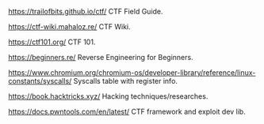 https://trailofbits.github.io/ctf/
CTF Field Guide.

https://ctf-wiki.mahaloz.re/
CTF Wiki.

https://ctf101.org/
CTF 101.

https://beginners.re/
Reverse Engineering for Beginners.

https://www.chromium.org/chromium-os/developer-library/reference/linux-constants/syscalls/
Syscalls table with register info.

https://book.hacktricks.xyz/
Hacking techniques/researches.

https://docs.pwntools.com/en/latest/
CTF framework and exploit dev lib.